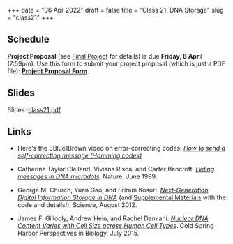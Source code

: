 +++
date = "06 Apr 2022"
draft = false
title = "Class 21: DNA Storage"
slug = "class21"
+++

## Schedule

**Project Proposal** (see [Final Project](/finalproject) for details)
is due **Friday, 8 April** (7:59pm). Use this form to submit your
project proposal (which is just a PDF file): [<b>Project Proposal
Form</b>](https://docs.google.com/forms/d/e/1FAIpQLScQ5IQW-YHduwFQYxU_l-NEbRJuy7jeUSHVAaMr45wX7-nwlg/viewform).

## Slides

Slides: [class21.pdf](https://www.dropbox.com/s/nvlpw0zibjqph9r/csbio-class21.pdf?dl=0)

## Links

- Here's the 3Blue1Brown video on error-correcting codes: [_How to send a self-correcting message (Hamming codes)_](https://www.youtube.com/watch?v=X8jsijhllIA)

- Catherine Taylor Clelland, Viviana Risca, and Carter Bancroft. [_Hiding messages in DNA microdots_](/docs/clelland1999-dnamicrodots.pdf). Nature, June 1999.

- George M. Church, Yuan Gao, and Sriram Kosuri. [_Next-Generation Digital Information Storage in DNA_](/docs/church2012.pdf) (and [Supplemental Materials](/docs/church.sm.pdf) with the code and details!), Science, August 2012.

- James F. Gillooly, Andrew Hein, and Rachel Damiani. [_Nuclear DNA Content Varies with Cell Size across Human Cell Types_](https://www.ncbi.nlm.nih.gov/pmc/articles/PMC4484964/). Cold Spring Harbor Perspectives in Biology, July 2015.